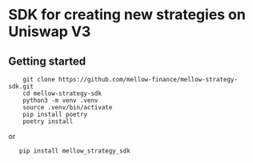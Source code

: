 # SDK for creating new strategies on Uniswap V3

## Getting started

```
    git clone https://github.com/mellow-finance/mellow-strategy-sdk.git
    cd mellow-strategy-sdk
    python3 -m venv .venv
    source .venv/bin/activate
    pip install poetry
    poetry install  
```

or 

```
   pip install mellow_strategy_sdk
```
